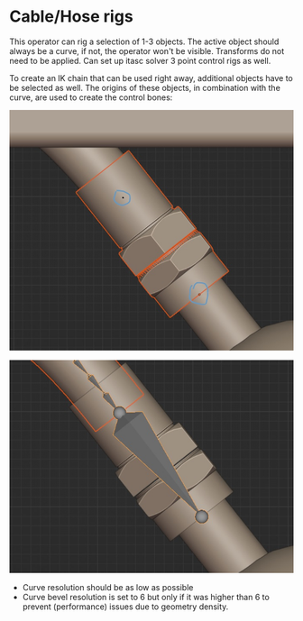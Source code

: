 # Cable/Hose rigs 

This operator can rig a selection of 1-3 objects. The active object should always be a curve, if not, the operator won't be visible. Transforms do not need to be applied. Can set up itasc solver 3 point control rigs as well.  

To create an IK chain that can be used right away, additional objects have to be selected as well. The origins of these objects, in combination with the curve, are used to create the control bones:  

![preferences](../images/qrhc1.jpg)  

![preferences](../images/qrhc2.jpg)  

- Curve resolution should be as low as possible  
- Curve bevel resolution is set to 6 but only if it was higher than 6 to prevent (performance) issues due to geometry density.  
